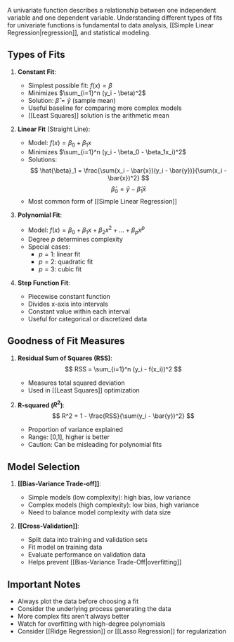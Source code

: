 A univariate function describes a relationship between one independent variable and one dependent variable. Understanding different types of fits for univariate functions is fundamental to data analysis, [[Simple Linear Regression|regression]], and statistical modeling.

## Types of Fits

1. **Constant Fit**:
   - Simplest possible fit: $f(x) = \beta$
   - Minimizes $\sum_{i=1}^n (y_i - \beta)^2$
   - Solution: $\hat{\beta} = \bar{y}$ (sample mean)
   - Useful baseline for comparing more complex models
   - [[Least Squares]] solution is the arithmetic mean

2. **Linear Fit** (Straight Line):
   - Model: $f(x) = \beta_0 + \beta_1x$
   - Minimizes $\sum_{i=1}^n (y_i - \beta_0 - \beta_1x_i)^2$
   - Solutions:
     $$ \hat{\beta}_1 = \frac{\sum(x_i - \bar{x})(y_i - \bar{y})}{\sum(x_i - \bar{x})^2} $$
     $$ \hat{\beta}_0 = \bar{y} - \hat{\beta}_1\bar{x} $$
   - Most common form of [[Simple Linear Regression]]

3. **Polynomial Fit**:
   - Model: $f(x) = \beta_0 + \beta_1x + \beta_2x^2 + ... + \beta_px^p$
   - Degree $p$ determines complexity
   - Special cases:
     - $p=1$: linear fit
     - $p=2$: quadratic fit
     - $p=3$: cubic fit

4. **Step Function Fit**:
   - Piecewise constant function
   - Divides x-axis into intervals
   - Constant value within each interval
   - Useful for categorical or discretized data

## Goodness of Fit Measures

1. **Residual Sum of Squares (RSS)**:
   $$ RSS = \sum_{i=1}^n (y_i - f(x_i))^2 $$
   - Measures total squared deviation
   - Used in [[Least Squares]] optimization

2. **R-squared ($R^2$)**:
   $$ R^2 = 1 - \frac{RSS}{\sum(y_i - \bar{y})^2} $$
   - Proportion of variance explained
   - Range: [0,1], higher is better
   - Caution: Can be misleading for polynomial fits

## Model Selection

1. **[[Bias-Variance Trade-off]]**:
   - Simple models (low complexity): high bias, low variance
   - Complex models (high complexity): low bias, high variance
   - Need to balance model complexity with data size

2. **[[Cross-Validation]]**:
   - Split data into training and validation sets
   - Fit model on training data
   - Evaluate performance on validation data
   - Helps prevent [[Bias-Variance Trade-Off|overfitting]]

## Important Notes

- Always plot the data before choosing a fit
- Consider the underlying process generating the data
- More complex fits aren't always better
- Watch for overfitting with high-degree polynomials
- Consider [[Ridge Regression]] or [[Lasso Regression]] for regularization

